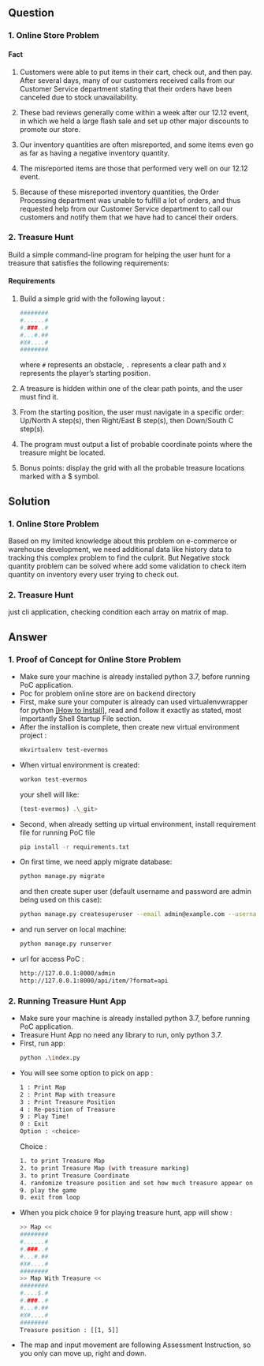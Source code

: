 
## Question ##

### 1. Online Store Problem ###

#### Fact

1. Customers were able to put items in their cart, check out, and then pay. After several days, many of our customers received calls from our Customer Service department stating that their orders have been canceled due to stock unavailability.
2. These bad reviews generally come within a week after our 12.12 event, in which we held a large flash sale and set up other major discounts to promote our store.

1. Our inventory quantities are often misreported, and some items even go as far as having a negative inventory quantity.
2. The misreported items are those that performed very well on our 12.12 event.
3. Because of these misreported inventory quantities, the Order Processing department was unable to fulfill a lot of orders, and thus requested help from our Customer Service department to call our customers and notify them that we have had to cancel their orders.

### 2. Treasure Hunt ###

Build a simple command-line program for helping the user hunt for a treasure that satisfies the following requirements:

#### Requirements

1. Build a simple grid with the following layout :
    ```bash
    ########
    #......#
    #.###..#
    #...#.##
    #X#....#
    ########
    ```

    where `#` represents an obstacle, `.` represents a clear path and `X` represents the player’s starting position.

2. A treasure is hidden within one of the clear path points, and the user must find it.
3. From the starting position, the user must navigate in a specific order: Up/North A step(s), then Right/East B step(s), then Down/South C step(s).
4. The program must output a list of probable coordinate points where the treasure might be located.
5. Bonus points: display the grid with all the probable treasure locations marked with a $ symbol.

## Solution ##

### 1. Online Store Problem ###

Based on my limited knowledge about this problem on e-commerce or warehouse development, we need additional data like history data to tracking this complex problem to find the culprit. But Negative stock quantity problem can be solved where add some validation to check item quantity on inventory every user trying to check out.

### 2. Treasure Hunt ###

just cli application, checking condition each array on matrix of map.

## Answer ##

### 1. Proof of Concept for Online Store Problem ###

* Make sure your machine is already installed python 3.7, before running PoC application.
* Poc for problem online store are on backend directory
* First, make sure your computer is already can used virtualenvwrapper for python <a href="https://virtualenvwrapper.readthedocs.io/en/latest/install.html#basic-installation" target="_blank">[How to Install]</a>, read and follow it exactly as stated, most importantly Shell Startup File section.
* After the installion is complete, then create new virtual environment project :
    ```bash
    mkvirtualenv test-evermos
    ```
* When virtual environment is created:
    ```bash
    workon test-evermos
    ```
    your shell will like:
    ```bash
    (test-evermos) .\_git>
    ```
* Second, when already setting up virtual environment, install requirement file for running PoC file
    ```bash
    pip install -r requirements.txt
    ```
* On first time, we need apply migrate database:
    ```bash
    python manage.py migrate
    ```
  and then create super user (default username and password are admin being used on this case):
    ```bash
    python manage.py createsuperuser --email admin@example.com --username admin
    ```
* and run server on local machine:
     ```bash
    python manage.py runserver
     ```
* url for access PoC :
    ```bash
    http://127.0.0.1:8000/admin
    http://127.0.0.1:8000/api/item/?format=api
    ```

### 2. Running Treasure Hunt App ###
* Make sure your machine is already installed python 3.7, before running PoC application. 
* Treasure Hunt App no need any library to run, only python 3.7.
* First, run app:
    ```bash
    python .\index.py
    ```
* You will see some option to pick on app :
    ```bash
    1 : Print Map
    2 : Print Map with treasure
    3 : Print Treasure Position
    4 : Re-position of Treasure
    9 : Play Time!
    0 : Exit
    Option : <choice>
    ```
    Choice :
    ```bash
    1. to print Treasure Map
    2. to print Treasure Map (with treasure marking)
    3. to print Treasure Coordinate
    4. randomize treasure position and set how much treasure appear on the map
    9. play the game
    0. exit from loop
    ```
* When you pick choice 9 for playing treasure hunt, app will show :
    ```bash
    >> Map <<
    ######## 
    #......# 
    #.###..# 
    #...#.##
    #X#....#
    ########
    >> Map With Treasure <<
    ########
    #....$.#
    #.###..#
    #...#.##
    #X#....#
    ########
    Treasure position : [[1, 5]]
    ```
* The map and input movement are following Assessment Instruction, so you only can move up, right and down.